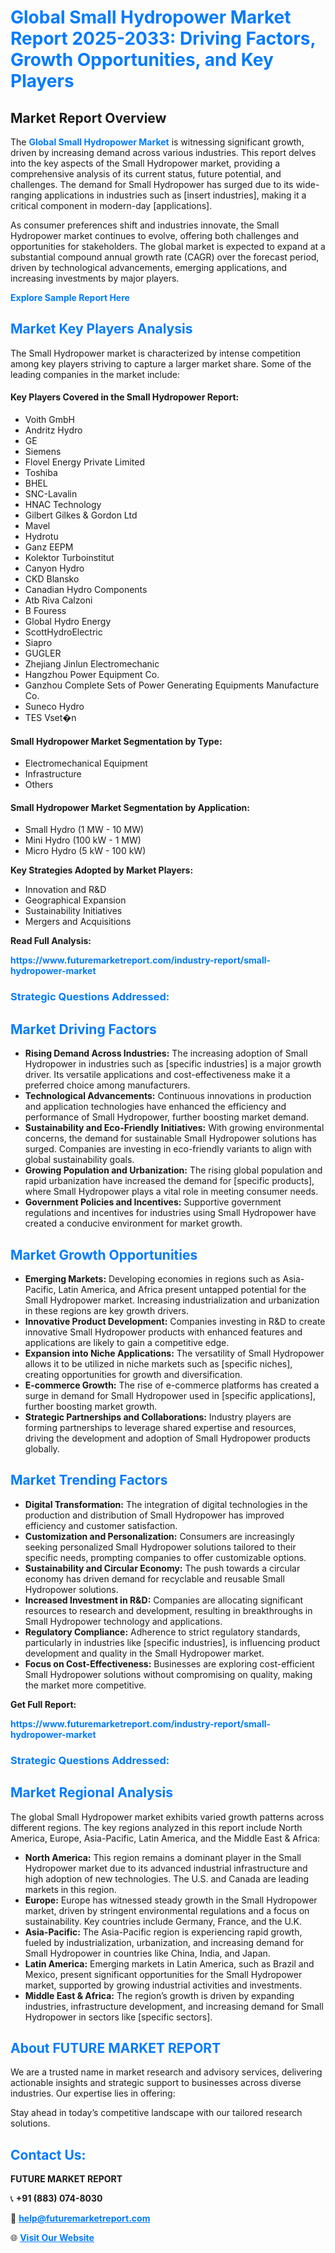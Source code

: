 <h1 style="color: #007BFF;">Global Small Hydropower Market Report 2025-2033: Driving Factors, Growth Opportunities, and Key Players</h1>

<section id="overview">
<h2>Market Report Overview</h2>
<p>The <a href="https://www.futuremarketreport.com/industry-report/small-hydropower-market" style="color: #007BFF; text-decoration: none;"><strong>Global Small Hydropower Market</strong></a> is witnessing significant growth, driven by increasing demand across various industries. This report delves into the key aspects of the Small Hydropower market, providing a comprehensive analysis of its current status, future potential, and challenges. The demand for Small Hydropower has surged due to its wide-ranging applications in industries such as [insert industries], making it a critical component in modern-day [applications].</p>
<p>As consumer preferences shift and industries innovate, the Small Hydropower market continues to evolve, offering both challenges and opportunities for stakeholders. The global market is expected to expand at a substantial compound annual growth rate (CAGR) over the forecast period, driven by technological advancements, emerging applications, and increasing investments by major players.</p>
</section>

<section id="overview">
<p><a href="https://www.futuremarketreport.com/request-sample/reportId=28637" style="color: #007BFF; text-decoration: none;"><strong>Explore Sample Report Here</strong></a></p>
</section>

<section id="key-players">
<h2 style="color: #007BFF;">Market Key Players Analysis</h2>
<p>The Small Hydropower market is characterized by intense competition among key players striving to capture a larger market share. Some of the leading companies in the market include:</p>
<h4>Key Players Covered in the Small Hydropower Report:</h4>
<ul><li>Voith GmbH</li><li>Andritz Hydro</li><li>GE</li><li>Siemens</li><li>Flovel Energy Private Limited</li><li>Toshiba</li><li>BHEL</li><li>SNC-Lavalin</li><li>HNAC Technology</li><li>Gilbert Gilkes &amp; Gordon Ltd</li><li>Mavel</li><li>Hydrotu</li><li>Ganz EEPM</li><li>Kolektor Turboinstitut</li><li>Canyon Hydro</li><li>CKD Blansko</li><li>Canadian Hydro Components</li><li>Atb Riva Calzoni</li><li>B Fouress</li><li>Global Hydro Energy</li><li>ScottHydroElectric</li><li>Siapro</li><li>GUGLER</li><li>Zhejiang Jinlun Electromechanic</li><li>Hangzhou Power Equipment Co.</li><li>Ganzhou Complete Sets of Power Generating Equipments Manufacture Co.</li><li>Suneco Hydro</li><li>TES Vset�n</li></ul>
<h4>Small Hydropower Market Segmentation by Type:</h4>
<ul><li>Electromechanical Equipment</li><li>Infrastructure</li><li>Others</li></ul>

<h4>Small Hydropower Market Segmentation by Application:</h4>
<ul><li>Small Hydro (1 MW - 10 MW)</li><li>Mini Hydro (100 kW - 1 MW)</li><li>Micro Hydro (5 kW - 100 kW)</li></ul>
<p><strong>Key Strategies Adopted by Market Players:</strong></p>
<ul>
<li>Innovation and R&D</li>
<li>Geographical Expansion</li>
<li>Sustainability Initiatives</li>
<li>Mergers and Acquisitions</li>
</ul>
</section>

<section>
<p><strong>Read Full Analysis: </strong></p><a href="https://www.futuremarketreport.com/industry-report/small-hydropower-market" style="color: #007BFF; text-decoration: none;"><strong>https://www.futuremarketreport.com/industry-report/small-hydropower-market</strong></a>
<h3 style="color: #007BFF;">Strategic Questions Addressed:</h3>
</section>

<section id="driving-factors">
<h2 style="color: #007BFF;">Market Driving Factors</h2>
<ul>
<li><strong>Rising Demand Across Industries:</strong> The increasing adoption of Small Hydropower in industries such as [specific industries] is a major growth driver. Its versatile applications and cost-effectiveness make it a preferred choice among manufacturers.</li>
<li><strong>Technological Advancements:</strong> Continuous innovations in production and application technologies have enhanced the efficiency and performance of Small Hydropower, further boosting market demand.</li>
<li><strong>Sustainability and Eco-Friendly Initiatives:</strong> With growing environmental concerns, the demand for sustainable Small Hydropower solutions has surged. Companies are investing in eco-friendly variants to align with global sustainability goals.</li>
<li><strong>Growing Population and Urbanization:</strong> The rising global population and rapid urbanization have increased the demand for [specific products], where Small Hydropower plays a vital role in meeting consumer needs.</li>
<li><strong>Government Policies and Incentives:</strong> Supportive government regulations and incentives for industries using Small Hydropower have created a conducive environment for market growth.</li>
</ul>
</section>

<section id="growth-opportunities">
<h2 style="color: #007BFF;">Market Growth Opportunities</h2>
<ul>
<li><strong>Emerging Markets:</strong> Developing economies in regions such as Asia-Pacific, Latin America, and Africa present untapped potential for the Small Hydropower market. Increasing industrialization and urbanization in these regions are key growth drivers.</li>
<li><strong>Innovative Product Development:</strong> Companies investing in R&D to create innovative Small Hydropower products with enhanced features and applications are likely to gain a competitive edge.</li>
<li><strong>Expansion into Niche Applications:</strong> The versatility of Small Hydropower allows it to be utilized in niche markets such as [specific niches], creating opportunities for growth and diversification.</li>
<li><strong>E-commerce Growth:</strong> The rise of e-commerce platforms has created a surge in demand for Small Hydropower used in [specific applications], further boosting market growth.</li>
<li><strong>Strategic Partnerships and Collaborations:</strong> Industry players are forming partnerships to leverage shared expertise and resources, driving the development and adoption of Small Hydropower products globally.</li>
</ul>
</section>

<section id="trending-factors">
<h2 style="color: #007BFF;">Market Trending Factors</h2>
<ul>
<li><strong>Digital Transformation:</strong> The integration of digital technologies in the production and distribution of Small Hydropower has improved efficiency and customer satisfaction.</li>
<li><strong>Customization and Personalization:</strong> Consumers are increasingly seeking personalized Small Hydropower solutions tailored to their specific needs, prompting companies to offer customizable options.</li>
<li><strong>Sustainability and Circular Economy:</strong> The push towards a circular economy has driven demand for recyclable and reusable Small Hydropower solutions.</li>
<li><strong>Increased Investment in R&D:</strong> Companies are allocating significant resources to research and development, resulting in breakthroughs in Small Hydropower technology and applications.</li>
<li><strong>Regulatory Compliance:</strong> Adherence to strict regulatory standards, particularly in industries like [specific industries], is influencing product development and quality in the Small Hydropower market.</li>
<li><strong>Focus on Cost-Effectiveness:</strong> Businesses are exploring cost-efficient Small Hydropower solutions without compromising on quality, making the market more competitive.</li>
</ul>
</section>

<section>
<p><strong>Get Full Report: </strong></p><a href="https://www.futuremarketreport.com/industry-report/small-hydropower-market" style="color: #007BFF; text-decoration: none;"><strong>https://www.futuremarketreport.com/industry-report/small-hydropower-market</strong></a>
<h3 style="color: #007BFF;">Strategic Questions Addressed:</h3>
</section>


<section id="regional-analysis">
<h2 style="color: #007BFF;">Market Regional Analysis</h2>
<p>The global Small Hydropower market exhibits varied growth patterns across different regions. The key regions analyzed in this report include North America, Europe, Asia-Pacific, Latin America, and the Middle East & Africa:</p>
<ul>
<li><strong>North America:</strong> This region remains a dominant player in the Small Hydropower market due to its advanced industrial infrastructure and high adoption of new technologies. The U.S. and Canada are leading markets in this region.</li>
<li><strong>Europe:</strong> Europe has witnessed steady growth in the Small Hydropower market, driven by stringent environmental regulations and a focus on sustainability. Key countries include Germany, France, and the U.K.</li>
<li><strong>Asia-Pacific:</strong> The Asia-Pacific region is experiencing rapid growth, fueled by industrialization, urbanization, and increasing demand for Small Hydropower in countries like China, India, and Japan.</li>
<li><strong>Latin America:</strong> Emerging markets in Latin America, such as Brazil and Mexico, present significant opportunities for the Small Hydropower market, supported by growing industrial activities and investments.</li>
<li><strong>Middle East & Africa:</strong> The region’s growth is driven by expanding industries, infrastructure development, and increasing demand for Small Hydropower in sectors like [specific sectors].</li>
</ul>
</section>

<footer>
<h2 style="color: #007BFF;">About FUTURE MARKET REPORT</h2>
<p>We are a trusted name in market research and advisory services, delivering actionable insights and strategic support to businesses across diverse industries. Our expertise lies in offering:</p>

<p>Stay ahead in today’s competitive landscape with our tailored research solutions.</p>

<h2 style="color: #007BFF;">Contact Us:</h2>
<p><strong>FUTURE MARKET REPORT</strong></p>
<p>📞 <strong>+91 (883) 074-8030</strong></p>
<p>📧 <strong><a href="mailto:help@futuremarketreport.com" style="color: #007BFF;">help@futuremarketreport.com</a></strong></p>
<p>🌐 <strong><a href="https://www.futuremarketreport.com/" style="color: #007BFF;">Visit Our Website</a></strong></p>
</footer>